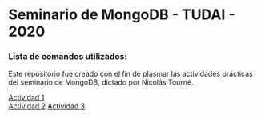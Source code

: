 # Seminario de MongoDB - TUDAI - 2020

### Lista de comandos utilizados:
Este repositorio fue creado con el fin de plasmar las actividades prácticas del seminario de MongoDB, dictado por Nicolás Tourné.

[Actividad 1](actividad1.md)  
[Actividad 2](actividad2.md)
[Actividad 3](actividad3.md)
